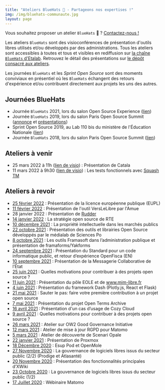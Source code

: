 ```yaml
---
title: "Ateliers BlueHats 🧢 - Partageons nos expertises !"
img: /img/bluehats-communaute.jpg
layout: page
---
```


<div class="fr-highlight">
  <p>Vous souhaitez proposer un atelier <code>BlueHats</code> 🧢 ?  <a href="mailto:logiciels-libres@data.gouv.fr">Contactez-nous !</a></p>
</div>

Les ateliers `BlueHats` sont des visioconférences de présentation d'outils libres utilisés et/ou développés par des administrations.  Tous les ateliers sont accessibles à toutes et tous et visibles en rediffusion sur [la chaîne `BlueHats` d'Etalab](https://www.dailymotion.com/playlist/x767bq).  Retrouvez le détail des présentations sur [le dépôt consacré aux ateliers](https://github.com/blue-hats/ateliers/blob/main/ateliers.org).

Les journées `BlueHats` et les *Sprint Open Source* sont des moments conviviaux en présentiel où les `BlueHats` échangent des retours d'expérience et/ou contribuent directement aux projets les uns des autres.

## Journées BlueHats

- Journée `BlueHats` 2021, lors du salon Open Source Experience ([lien](journee-2021))
- Journée `BlueHats` 2019, lors du salon Paris Open Source Summit ([annonce](https://www.numerique.gouv.fr/agenda/journee-bluehats-lors-du-salon-open-source-experience/) et [présentations](https://forum.etalab.gouv.fr/t/journee-bluehats-lors-du-paris-open-source-summit-le-11-decembre-2019/4614/2))
- Sprint Open Source 2019, au Lab 110 bis du ministère de l'Éducation Nationale ([lien](https://www.numerique.gouv.fr/actualites/retour-sur-le-premier-sprint-open-source-bluehats-administration/))
- Journée `BlueHats` 2018, lors du salon Paris Open Source Summit ([lien](https://www.numerique.gouv.fr/agenda/lancement-rejoignez-la-communaute-blue-hats-hackers-dinteret-general/))

## Ateliers à venir

- 25 mars 2022 à 11h ([lien de visio](https://webinaire.numerique.gouv.fr//meeting/signin/362/creator/369/hash/84c9902a44b481830388d5d69c808eb669da0a5b)) : Présentation de Catala
- 11 mars 2022 à 9h30 ([lien de visio](https://webinaire.numerique.gouv.fr//meeting/signin/362/creator/369/hash/84c9902a44b481830388d5d69c808eb669da0a5b)) : Les tests fonctionnels avec [Squash TM](https://sill.etalab.gouv.fr/fr/software?id=137)

## Ateliers à revoir

- [25 février 2022](/ateliers/eupl) : Présentation de la licence européenne publique (EUPL)
- [11 février 2022](/ateliers/amue-verslelibre) : Présentation de l'outil VersLeLibre par l'Amue
- 28 janvier 2022 : Présentation de [Rudder](https://sill.etalab.gouv.fr/fr/software?id=164)
- [14 janvier 2022](/ateliers/rte) : La stratégie open source de RTE
- [10 décembre 2021](/ateliers/propriete-intellectuelle-marches-publics) : La propriété intellectuelle dans les marchés publics
- [22 octobre 2021](/ateliers/medialab-sciences-po) : Présentation des outils et librairies Open Source développés par le médialab de Sciences Po
- [8 octobre 2021](/ateliers/outils-framasoft-administration-publique-yakforms) : Les outils Framasoft dans l’administration publique et présentation de framaforms/Yakforms
- [24 septembre 2021](/ateliers/standard-code-informatique-public-openfisca) : Présentation du Standard pour un code informatique public, et retour d’expérience OpenFisca (EN)
- [10 septembre 2021](/ateliers/messagerie-collaborative-etat) : Présentation de la Messagerie Collaborative de l’État
- [25 juin 2021](/ateliers/motivation-contributions-open-source) : Quelles motivations pour contribuer à des projets open source ?
- [11 juin 2021](/ateliers/pole-eole-mim-libre) : Présentation du pôle EOLE et de www.mim-libre.fr
- [4 juin 2021](/ateliers/framework-dash) : Présentation du framework Dash (Plotly.js, React et Flask)
- [21 mai 2021](/ateliers/premiere-contribution-projet-open-source) : Sauter le pas: faire votre première contribution à un projet open source
- [7 mai 2021](/ateliers/open-terms-archive) : Présentation du projet Open Terms Archive
- [16 avril 2021](/ateliers/cozy-cloud) : Présentation d'un cas d’usage de Cozy Cloud
- [9 avril 2021](/ateliers/motivation-contributions-open-source) : Quelles motivations pour contribuer à des projets open source ?
- [26 mars 2021](/ateliers/ow2-good-governance-initiative) : Atelier sur OW2 Good Governance Initiative
- [12 mars 2021](/ateliers/matomo) : Atelier de mise à jour RGPD pour Matomo
- [5 mars 2021](/ateliers/scenari-opale) : Atelier de découverte de Scenari Opale
- [22 janvier 2021](/ateliers/proxmox) : Présentation de Proxmox
- [18 Décembre 2020](/ateliers/esup-pod-openmole) : Esup Pod et OpenMole
- [27 Novembre 2020](/ateliers/exemples-gouvernance-logiciels-libres-secteur-public) : La gouvernance de logiciels libres issus du secteur public (2/2) (Prodige et Atlasanté)
- [20 Novembre 2020](/ateliers/xwiki) : Présentation des fonctionnalités principales d’XWiki
- [23 Octobre 2020](/ateliers/exemples-gouvernance-logiciels-libres-secteur-public) : La gouvernance de logiciels libres issus du secteur public (1/2)
- [17 Juillet 2020](/ateliers/matomo) : Wébinaire Matomo
